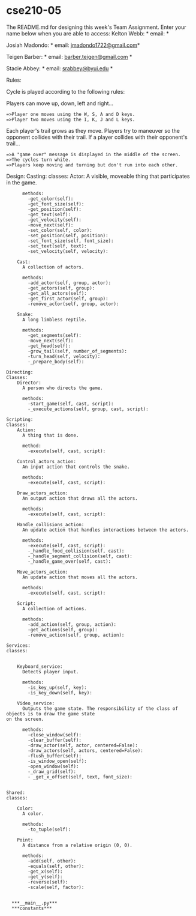 # cse210-05
The README.md for designing this week's Team Assignment. Enter your name below when you are able to access: 
Kelton Webb: * email: *

Josiah Madondo: * email: jmadondo1722@gmail.com*

Teigen Barber: * email: barber.teigen@gmail.com *

Stacie Abbey: * email: srabbey@byui.edu *


Rules:

Cycle is played according to the following rules:

Players can move up, down, left and right...

    =>Player one moves using the W, S, A and D keys.
    =>Player two moves using the I, K, J and L keys.

Each player's trail grows as they move.
Players try to maneuver so the opponent collides with their trail.
If a player collides with their opponent's trail...

    =>A "game over" message is displayed in the middle of the screen.
    =>The cycles turn white.
    =>Players keep moving and turning but don't run into each other.

Design:
    Casting:
    classes:
        Actor:
          A visible, moveable thing that participates in the game.

          methods:
            -get_color(self):
            -get_font_size(self):
            -get_position(self):
            -get_text(self):
            -get_velocity(self):
            -move_next(self):
            -set_color(self, color):
            -set_position(self, position):
            -set_font_size(self, font_size):
            -set_text(self, text):
            -set_velocity(self, velocity):

        Cast:
          A collection of actors.

          methods:
            -add_actor(self, group, actor):
            -get_actors(self, group):
            -get_all_actors(self):
            -get_first_actor(self, group):
            -remove_actor(self, group, actor):

        Snake:
          A long limbless reptile.

          methods:
            -get_segments(self):
            -move_next(self):
            -get_head(self):
            -grow_tail(self, number_of_segments):
            -turn_head(self, velocity):
            -_prepare_body(self):
    
    Directing:
    Classes:
        Director:
          A person who directs the game.

          methods:
            -start_game(self, cast, script):
            -_execute_actions(self, group, cast, script):

    Scripting:
    Classes:
        Action:
          A thing that is done.

          method:
            -execute(self, cast, script):

        Control_actors_action:
          An input action that controls the snake.

          methods:
            -execute(self, cast, script):

        Draw_actors_action:
          An output action that draws all the actors.

          methods:
            -execute(self, cast, script):

        Handle_collisions_action:
          An update action that handles interactions between the actors.

          methods:
            -execute(self, cast, script):
            -_handle_food_collision(self, cast):
            -_handle_segment_collision(self, cast):
            -_handle_game_over(self, cast):
            
        Move_actors_action:
          An update action that moves all the actors.

          methods:
            -execute(self, cast, script):

        Script:
          A collection of actions.

          methods:
            -add_action(self, group, action):
            -get_actions(self, group):
            -remove_action(self, group, action):

    Services:
    classes:


        Keyboard_service:
          Detects player input.

          methods:
            -is_key_up(self, key):
            -is_key_down(self, key):

        Video_service:
          Outputs the game state. The responsibility of the class of objects is to draw the game state 
    on the screen.

          methods:
            -close_window(self):
            -clear_buffer(self):
            -draw_actor(self, actor, centered=False):
            -draw_actors(self, actors, centered=False):
            -flush_buffer(self):
            -is_window_open(self):
            -open_window(self):
            -_draw_grid(self):
            - _get_x_offset(self, text, font_size):


    Shared:
    classes:

        Color:
          A color.

          methods:
            -to_tuple(self):
            
        Point:
          A distance from a relative origin (0, 0).

          methods:
            -add(self, other):
            -equals(self, other):
            -get_x(self):
            -get_y(self):
            -reverse(self):
            -scale(self, factor):


      ***__main__.py***
      ***constants***